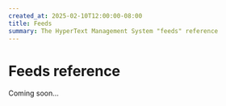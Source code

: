 ```yaml
---
created_at: 2025-02-10T12:00:00-08:00
title: Feeds
summary: The HyperText Management System "feeds" reference
---
```


# Feeds reference

Coming soon...

<!-- Links -->
